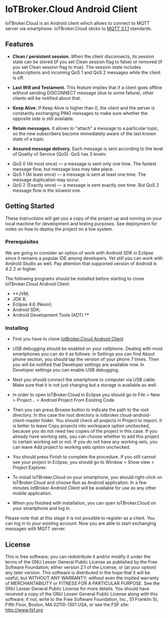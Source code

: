# IoTBroker.Cloud Android Client

IoTBroker.Cloud is an Android client which allows to connect to MQTT server via smartphone. IoTBroker.Cloud sticks to [MQTT 3.1.1](http://docs.oasis-open.org/mqtt/mqtt/v3.1.1/os/mqtt-v3.1.1-os.pdf) standards. 

## Features

* **Clean / persistent session.** When the client disconnects, its session state can be stored (if you set Clean session flag to false) or removed (if you set Clean session flag to true). The session state includes subscriptions and incoming QoS 1 and QoS 2 messages while the client is off.

* **Last Will and Testament.** This feature implies that if a client goes offline without sending DISCONNECT message (due to some failure), other clients will be notified about that.

* **Keep Alive.** If Keep Alive is higher than 0, the client and the server is constantly exchanging PING messages to make sure whether the opposite side is still available. 

* **Retain messages.** It allows to "attach" a message to a particular topic, so the new subscribers become immediately aware of the last known state of a topic.

* **Assured message delivery.** Each message is sent according to the level of Quality of Service (QoS). QoS has 3 levels:
- QoS 0 (At most once) — a message is sent only one time. The fastest message flow, but message loss may take place. 
- QoS 1 (At least once) — a message is sent at least one time. The message duplication may occur.  
- QoS 2 (Exactly once) — a message is sent exactly one time.  But QoS 2 message flow is the slowest one. 

## Getting Started

These instructions will get you a copy of the project up and running on your local machine for development and testing purposes. See deployment for notes on how to deploy the project on a live system.

### Prerequisites

We are going to consider an option of work with Android SDK in Eclipse since it remains a popular IDE among developers. Yet still you can work with Android Studio as well. 
Pay attention that supported version of Android is 4.2.2 or higher. 

The following programs should be installed before starting to clone IoTBroker.Cloud Android Client:

* **JVM;
* JDK 8;
* Eclipse 4.6 (Neon);
* Android SDK;
* Android Development Tools (ADT).**

### Installing

* First you have to clone [IotBroker.Cloud Android Client](https://github.com/mobius-software-ltd/iotbroker.cloud-android-client)

* USB debugging should be enabled on your cellphone. Dealing with most smartphones you can do it as follows: in Settings you can find About phone section, you should tap the version of your phone 7 times. Then you will be notified that Developer settings are available now. In Developer settings you can enable USB debugging.

* Next you should connect the smartphone to computer via USB cable. Make sure that it is not just charging but a storage is available as well.

* In order to open IoTBroker.Cloud in Eclipse you should go to File > New > Project... > Android Project From Existing Code.

* Then you can press Browse button to indicate the path to the root directory. In this case the root directory is iotbroker.cloud-android-client-master folder.
You should check all projects in Project to import. It is better to leave Copy projects into workspace option unchecked, because you do not need two copies of the project in this case.
If you already have working sets, you can choose whether to add this project to certain working set or not. If you do not have any working sets, you can leave Add project to working sets option unchecked.

* You should press Finish to complete the procedure. If you still cannot see your project in Eclipse, you should go to Window > Show view > Project Explorer.

* To install IoTBroker.Cloud on your smartphone, you should right-click on IoTBroker.Cloud and choose Run as Android application. In a few minutes IotBroker Android Client will be available for use as any other mobile application.

* When you finished with installation, you can open IoTBroker.Cloud on your smartphone and log in.

Please note that at this stage it is not possible to register as a client. You can log in to your existing account.
Now you are able to start exchanging messages with MQTT server.

## License

This is free software; you can redistribute it and/or modify it under the terms of the GNU Lesser General Public License as published by the Free Software Foundation; either version 2.1 of the License, or (at your option) any later version. This software is distributed in the hope that it will be useful, but WITHOUT ANY WARRANTY; without even the implied warranty of MERCHANTABILITY or FITNESS FOR A PARTICULAR PURPOSE. See the GNU Lesser General Public License for more details. You should have received a copy of the GNU Lesser General Public License along with this software; if not, write to the Free Software Foundation, Inc., 51 Franklin St, Fifth Floor, Boston, MA 02110-1301 USA, or see the FSF site: http://www.fsf.org



